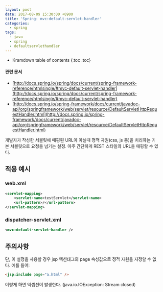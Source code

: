 ```yaml
---
layout: post
date: 2017-08-09 15:30:00 +0900
title: 'Spring: mvc:default-servlet-handler'
categories:
  - spring
tags:
  - java
  - spring
  - defaultservlethandler
---
```


* Kramdown table of contents
{:toc .toc}

#### 관련 문서

- [http://docs.spring.io/spring/docs/current/spring-framework-reference/htmlsingle/#mvc-default-servlet-handler](http://docs.spring.io/spring/docs/current/spring-framework-reference/htmlsingle/#mvc-default-servlet-handler)
- [http://docs.spring.io/spring-framework/docs/current/javadoc-api/org/springframework/web/servlet/resource/DefaultServletHttpRequestHandler.html](http://docs.spring.io/spring-framework/docs/current/javadoc-api/org/springframework/web/servlet/resource/DefaultServletHttpRequestHandler.html)

개발자가 작성한 서블릿에 매핑된 URL이 아닐때 정적 자원(css, js 등)을 처리하는 기본 서블릿으로 요청을 넘기는 설정. 아주 간단하게 REST 스타일의 URL을 매핑할 수 있다.

## 적용 예시

### web.xml

```xml
<servlet-mapping>
    <servlet-name>testServlet</servlet-name>
    <url-pattern>/</url-pattern>
</servlet-mapping>
```

### dispatcher-servlet.xml

```xml
<mvc:default-servlet-handler />
```

## 주의사항

단, 이 설정을 사용할 경우 jsp 액션태그의 page 속성값으로 정적 자원을 지정할 수 없다. 예를 들어:

```html
<jsp:include page="a.html" />
```

이렇게 하면 익셉션이 발생한다. (java.io.IOException: Stream closed)
